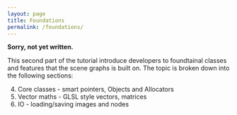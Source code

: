 ```yaml
---
layout: page
title: Foundations
permalink: /foundations/
---
```


**Sorry, not yet written.**

This second part of the tutorial introduce developers to foundtainal classes and features that the scene graphs is built on. The topic is broken down into the following sections:

4. Core classes - smart pointers, Objects and Allocators
5. Vector maths - GLSL style vectors, matrices
6. IO - loading/saving images and nodes

